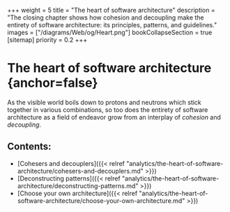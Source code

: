 +++
weight = 5
title = "The heart of software architecture"
description = "The closing chapter shows how cohesion and decoupling make the entirety of software architecture: its principles, patterns, and guidelines."
images = ["/diagrams/Web/og/Heart.png"]
bookCollapseSection = true
[sitemap]
  priority = 0.2
+++

# The heart of software architecture {anchor=false}

As the visible world boils down to protons and neutrons which stick together in various combinations, so too does the entirety of software architecture as a field of endeavor grow from an interplay of *cohesion* and *decoupling*\.

## Contents:

<nav>

- [Cohesers and decouplers]({{< relref "analytics/the-heart-of-software-architecture/cohesers-and-decouplers.md" >}})
- [Deconstructing patterns]({{< relref "analytics/the-heart-of-software-architecture/deconstructing-patterns.md" >}})
- [Choose your own architecture]({{< relref "analytics/the-heart-of-software-architecture/choose-your-own-architecture.md" >}})

</nav>